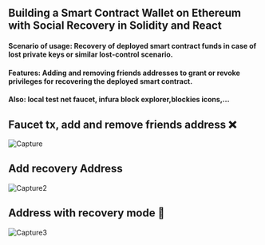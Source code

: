 ## Building a Smart Contract Wallet on Ethereum with Social Recovery in Solidity and React

#### Scenario of usage: Recovery of deployed smart contract funds in case of lost private keys or similar lost-control scenario.

#### Features: Adding and removing friends addresses to grant or revoke privileges for recovering the deployed smart contract.

#### Also: local test net faucet, infura block explorer,blockies icons,...

## Faucet tx, add and remove friends address ❌
![Capture](https://user-images.githubusercontent.com/40022784/84708669-8d532d00-af7e-11ea-9b06-d038057ff7fb.PNG)

## Add recovery Address
![Capture2](https://user-images.githubusercontent.com/40022784/84708677-904e1d80-af7e-11ea-91cf-5d2a9d3ba0d9.PNG)

##  Address with recovery mode  🚀
![Capture3](https://user-images.githubusercontent.com/40022784/84708680-917f4a80-af7e-11ea-8d06-849a6bd02ba4.PNG)

